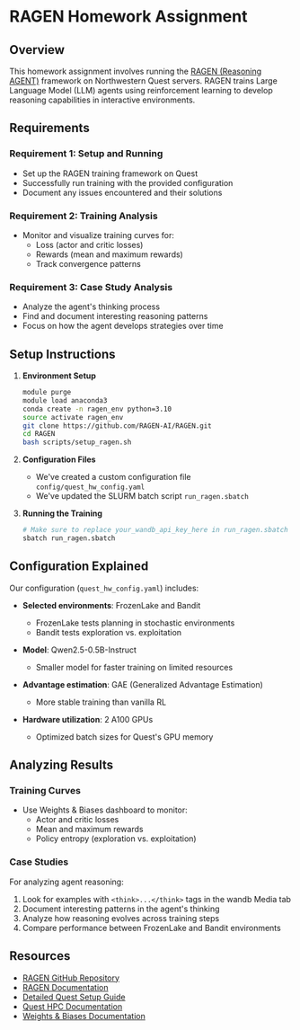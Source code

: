 # RAGEN Homework Assignment

## Overview

This homework assignment involves running the [RAGEN (Reasoning AGENT)](https://github.com/RAGEN-AI/RAGEN) framework on Northwestern Quest servers. RAGEN trains Large Language Model (LLM) agents using reinforcement learning to develop reasoning capabilities in interactive environments.

## Requirements

### Requirement 1: Setup and Running
- Set up the RAGEN training framework on Quest
- Successfully run training with the provided configuration
- Document any issues encountered and their solutions

### Requirement 2: Training Analysis
- Monitor and visualize training curves for:
  - Loss (actor and critic losses)
  - Rewards (mean and maximum rewards)
  - Track convergence patterns

### Requirement 3: Case Study Analysis
- Analyze the agent's thinking process
- Find and document interesting reasoning patterns
- Focus on how the agent develops strategies over time


## Setup Instructions

1. **Environment Setup**
   ```bash
   module purge
   module load anaconda3
   conda create -n ragen_env python=3.10
   source activate ragen_env
   git clone https://github.com/RAGEN-AI/RAGEN.git
   cd RAGEN
   bash scripts/setup_ragen.sh
   ```

2. **Configuration Files**
   - We've created a custom configuration file `config/quest_hw_config.yaml`
   - We've updated the SLURM batch script `run_ragen.sbatch`

3. **Running the Training**
   ```bash
   # Make sure to replace your_wandb_api_key_here in run_ragen.sbatch
   sbatch run_ragen.sbatch
   ```

## Configuration Explained

Our configuration (`quest_hw_config.yaml`) includes:

- **Selected environments**: FrozenLake and Bandit
  - FrozenLake tests planning in stochastic environments
  - Bandit tests exploration vs. exploitation

- **Model**: Qwen2.5-0.5B-Instruct
  - Smaller model for faster training on limited resources

- **Advantage estimation**: GAE (Generalized Advantage Estimation)
  - More stable training than vanilla RL

- **Hardware utilization**: 2 A100 GPUs
  - Optimized batch sizes for Quest's GPU memory

## Analyzing Results

### Training Curves
- Use Weights & Biases dashboard to monitor:
  - Actor and critic losses
  - Mean and maximum rewards
  - Policy entropy (exploration vs. exploitation)

### Case Studies
For analyzing agent reasoning:

1. Look for examples with `<think>...</think>` tags in the wandb Media tab
2. Document interesting patterns in the agent's thinking
3. Analyze how reasoning evolves across training steps
4. Compare performance between FrozenLake and Bandit environments


## Resources

- [RAGEN GitHub Repository](https://github.com/RAGEN-AI/RAGEN)
- [RAGEN Documentation](https://ragen-tutorial.readthedocs.io/)
- [Detailed Quest Setup Guide](RAGEN_QUEST_GUIDE.md)
- [Quest HPC Documentation](https://services.northwestern.edu/TDClient/30/Portal/KB/ArticleDet?ID=1964)
- [Weights & Biases Documentation](https://docs.wandb.ai/) 

